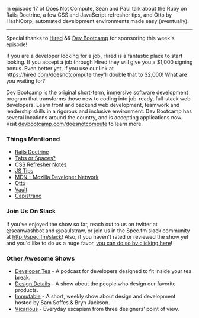 In episode 17 of Does Not Compute, Sean and Paul talk about the Ruby on Rails Doctrine, a few CSS and JavaScript refresher tips, and Otto by HashiCorp, automated development environments made easy (eventually).

---

Special thanks to [Hired](http://hired.com/doesnotcompute) && [Dev Bootcamp](http://devbootcamp.com/doesnotcompute) for sponsoring this week's episode!    

If you are a developer looking for a job, Hired is a fantastic place to start looking. If you accept a job through Hired they will give you a $1,000 signing bonus. Even better yet, if you use our link at https://hired.com/doesnotcompute they'll double that to $2,000! What are you waiting for?    

Dev Bootcamp is the original short-term, immersive software development program that transforms those new to coding into job-ready, full-stack web developers. Learn front and backend web development, teamwork and leadership skills in a rigorous and inclusive environment. Dev Bootcamp has several locations around the country, and is accepting applications now. Visit [devbootcamp.com/doesnotcompute](http://devbootcamp.com/doesnotcompute) to learn more.


### Things Mentioned

* [Rails Doctrine](http://rubyonrails.org/doctrine/)
* [Tabs or Spaces?](http://ukupat.github.io/tabs-or-spaces)
* [CSS Refresher Notes](https://github.com/vasanthk/css-refresher-notes)
* [JS Tips](https://github.com/loverajoel/jstips)
* [MDN - Mozilla Developer Network](https://developer.mozilla.org)
* [Otto](https://www.ottoproject.io/)
* [Vault](https://www.vaultproject.io/)
* [Capistrano](http://capistranorb.com/)


### Join Us On Slack

If you've enjoyed the show so far, reach out to us on twitter at @seanwashbot and @paulstraw, or join us in the Spec.fm slack community at http://spec.fm/slack! Also, if you haven't rated or reviewed the show yet and you'd like to do us a huge favor, [you can do so by clicking here](https://itunes.apple.com/us/podcast/does-not-compute/id1048731980?mt=2)!


### Other Awesome Shows

* [Developer Tea](http://spec.fm/podcasts/developer-tea) - A podcast for developers designed to fit inside your tea break.
* [Design Details](http://spec.fm/podcasts/design-details) - A show about the people who design our favorite products.
* [Immutable](http://spec.fm/podcasts/immutable) - A short, weekly show about design and development hosted by Sam Soffes & Bryn Jackson.
* [Vicarious](http://spec.fm/podcasts/vicarious) - Everyday escapism from three designers' point of view.
